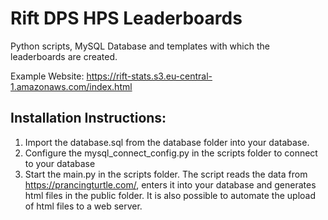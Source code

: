 # Rift DPS HPS Leaderboards

Python scripts, MySQL Database and templates with which the leaderboards are created.

Example Website: https://rift-stats.s3.eu-central-1.amazonaws.com/index.html

## Installation Instructions:
1. Import the database.sql from the database folder into your database.
2. Configure the mysql_connect_config.py in the scripts folder to connect to your database
3. Start the main.py in the scripts folder. The script reads the data from https://prancingturtle.com/, enters it into your database and generates html files in the public folder. It is also possible to automate the upload of html files to a web server.
